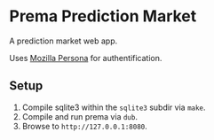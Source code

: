 # Prema Prediction Market

A prediction market web app.

Uses [Mozilla Persona](http://127.0.0.1:8080) for authentification.

## Setup

1. Compile sqlite3 within the `sqlite3` subdir via `make`.
2. Compile and run prema via `dub`.
3. Browse to `http://127.0.0.1:8080`.
